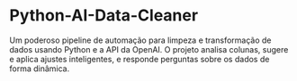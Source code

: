 # Python-AI-Data-Cleaner
Um poderoso pipeline de automação para limpeza e transformação de dados usando Python e a API da OpenAI. O projeto analisa colunas, sugere e aplica ajustes inteligentes, e responde perguntas sobre os dados de forma dinâmica.

